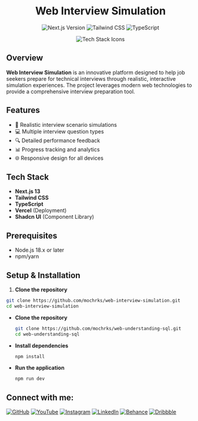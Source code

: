 <h1 align="center">Web Interview Simulation</h1>

<p align="center">
  <img src="https://img.shields.io/badge/Next.js-13-black" alt="Next.js Version" />
  <img src="https://img.shields.io/badge/Tailwind-CSS-blue" alt="Tailwind CSS" />
  <img src="https://img.shields.io/badge/TypeScript-blue" alt="TypeScript" />
</p>

<p align="center">
  <img src="https://skillicons.dev/icons?i=nextjs,tailwind,typescript,vercel" alt="Tech Stack Icons" />
</p>

## Overview

**Web Interview Simulation** is an innovative platform designed to help job seekers prepare for technical interviews through realistic, interactive simulation experiences. The project leverages modern web technologies to provide a comprehensive interview preparation tool.

## Features

- 🎯 Realistic interview scenario simulations
- 💻 Multiple interview question types
- 🔍 Detailed performance feedback
- 📊 Progress tracking and analytics
- 🌐 Responsive design for all devices

## Tech Stack

- **Next.js 13**
- **Tailwind CSS**
- **TypeScript**
- **Vercel** (Deployment)
- **Shadcn UI** (Component Library)

## Prerequisites

- Node.js 18.x or later
- npm/yarn

## Setup & Installation

1. **Clone the repository**

```bash
git clone https://github.com/mochrks/web-interview-simulation.git
cd web-interview-simulation
```



- **Clone the repository**

    ```bash
    git clone https://github.com/mochrks/web-understanding-sql.git
    cd web-understanding-sql
    ```

- **Install dependencies**

    ```bash
   npm install
    ```

- **Run the application**

    ```bash
   npm run dev
    ```



## Connect with me:
[![GitHub](https://img.shields.io/badge/GitHub-333?style=for-the-badge&logo=github&logoColor=white)](https://github.com/mochrks)
[![YouTube](https://img.shields.io/badge/YouTube-FF0000?style=for-the-badge&logo=youtube&logoColor=white)](https://youtube.com/@Gdvisuel)
[![Instagram](https://img.shields.io/badge/Instagram-E4405F?style=for-the-badge&logo=instagram&logoColor=white)](https://instagram.com/mochrks)
[![LinkedIn](https://img.shields.io/badge/LinkedIn-0077B5?style=for-the-badge&logo=linkedin&logoColor=white)](https://linkedin.com/in/mochrks)
[![Behance](https://img.shields.io/badge/Behance-1769FF?style=for-the-badge&logo=behance&logoColor=white)](https://behance.net/mochrks)
[![Dribbble](https://img.shields.io/badge/Dribbble-EA4C89?style=for-the-badge&logo=dribbble&logoColor=white)](https://dribbble.com/mochrks)
